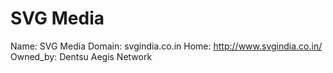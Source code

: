 
# SVG Media

Name: SVG Media
Domain: svgindia.co.in
Home: http://www.svgindia.co.in/
Owned_by: Dentsu Aegis Network
